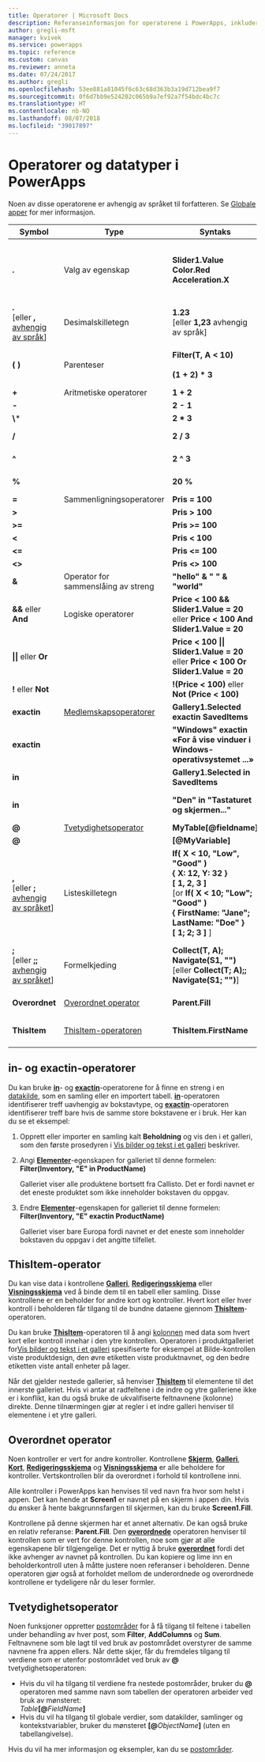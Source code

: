 ```yaml
---
title: Operatorer | Microsoft Docs
description: Referanseinformasjon for operatorene i PowerApps, inkludert syntaks og eksempler
author: gregli-msft
manager: kvivek
ms.service: powerapps
ms.topic: reference
ms.custom: canvas
ms.reviewer: anneta
ms.date: 07/24/2017
ms.author: gregli
ms.openlocfilehash: 53ee881a81045f6c63c68d363b3a19d712bea9f7
ms.sourcegitcommit: 0f6d7bb9e524202c065b9a7ef92a7f54bdc4bc7c
ms.translationtype: HT
ms.contentlocale: nb-NO
ms.lasthandoff: 08/07/2018
ms.locfileid: "39017897"
---
```

# <a name="operators-and-data-types-in-powerapps"></a>Operatorer og datatyper i PowerApps
Noen av disse operatorene er avhengig av språket til forfatteren.  Se [Globale apper](../global-apps.md) for mer informasjon.


|                               Symbol                                |                        Type                         |                                                                                    Syntaks                                                                                    |                                                                                                                           Beskrivelse                                                                                                                            |
|---------------------------------------------------------------------|-----------------------------------------------------|------------------------------------------------------------------------------------------------------------------------------------------------------------------------------|------------------------------------------------------------------------------------------------------------------------------------------------------------------------------------------------------------------------------------------------------------------|
|                                **.**                                |                  Valg av egenskap                  |                                                               **Slider1.Value<br>Color.Red<br>Acceleration.X**                                                               |                                               Henter en egenskap fra en [tabell](../working-with-tables.md), kontroll, et [signal](signals.md) eller en opplisting.  Hvis du ønsker bakoverkompatibilitet, kan også **!** brukes.                                                |
| **.**<br>[eller **,** [avhengig av språk](../global-apps.md)]  |                  Desimalskilletegn                  |                                                             **1.23**<br>[eller **1,23** avhengig av språk]                                                              |                                                                              Skilletegn mellom hele tall og delvise tall.  Tegnet er avhengig av språket.                                                                              |
|                               **( )**                               |                     Parenteser                     |                                                               **Filter(T, A &lt; 10)**<br><br>**(1 + 2) \* 3**                                                               |                                                                                           Fremtvinger prioritert rekkefølge, og grupperer deluttrykk i et større uttrykk                                                                                           |
|                                **+**                                |                Aritmetiske operatorer                 |                                                                                  **1 + 2**                                                                                   |                                                                                                                             Addisjon                                                                                                                             |
|                                **-**                                |                       &nbsp;                        |                                                                                  **2 - 1**                                                                                   |                                                                                                                       Subtraksjon og tegn                                                                                                                       |
|                              **\\**\*                               |                       &nbsp;                        |                                                                                  **2 \* 3**                                                                                  |                                                                                                                          Multiplikasjon                                                                                                                          |
|                                **/**                                |                       &nbsp;                        |                                                                                  **2 / 3**                                                                                   |                                                                                                   Divisjon (se også **[Mod](function-mod.md)**-funksjonen)                                                                                                    |
|                                **^**                                |                       &nbsp;                        |                                                                                  **2 ^ 3**                                                                                   |                                                                                          Eksponentiering, tilsvarer **[Power](function-numericals.md)**-funksjonen                                                                                          |
|                                **%**                                |                       &nbsp;                        |                                                                                   **20 %**                                                                                    |                                                                                                         Prosent (tilsvarer &quot;\* 1/100&quot;)                                                                                                          |
|                                **=**                                |                Sammenligningsoperatorer                 |                                                                               **Pris = 100**                                                                                |                                                                                                                             Er lik                                                                                                                             |
|                              **&gt;**                               |                       &nbsp;                        |                                                                              **Pris &gt; 100**                                                                              |                                                                                                                           Mer enn                                                                                                                           |
|                              **&gt;=**                              |                       &nbsp;                        |                                                                             **Pris &gt;= 100**                                                                              |                                                                                                                     Større enn eller lik                                                                                                                     |
|                              **&lt;**                               |                       &nbsp;                        |                                                                              **Pris &lt; 100**                                                                              |                                                                                                                            Mindre enn                                                                                                                             |
|                              **&lt;=**                              |                       &nbsp;                        |                                                                             **Pris &lt;= 100**                                                                              |                                                                                                                      Mindre enn eller lik                                                                                                                       |
|                            **&lt;&gt;**                             |                       &nbsp;                        |                                                                            **Pris &lt;&gt; 100**                                                                            |                                                                                                                           Ikke lik                                                                                                                           |
|                              **&amp;**                              |            Operator for sammenslåing av streng            |                                                      **&quot;hello&quot; &amp; &quot; &quot; &amp; &quot;world&quot;**                                                       |                                                                                                             Gjør at flere strenger vises kontinuerlig                                                                                                             |
|                      **&amp;&amp;** eller **And**                      |                  Logiske operatorer                  |                                       **Price &lt; 100 &amp;&amp; Slider1.Value = 20**<br>eller **Price &lt; 100 And Slider1.Value = 20**                                       |                                                                                         Logisk forbindelse, tilsvarer **[And](function-logicals.md)**-funksjonen                                                                                          |
|                     **&#124;&#124;** eller **Or**                      |                       &nbsp;                        |                                        **Price &lt; 100 &#124;&#124; Slider1.Value = 20** eller **Price &lt; 100 Or Slider1.Value = 20**                                        |                                                                                          Logisk disjunksjon, tilsvarer **[Or](function-logicals.md)**-funksjonen                                                                                          |
|                          **!** eller **Not**                           |                       &nbsp;                        |                                                              **!(Price &lt; 100)** eller **Not (Price &lt; 100)**                                                               |                                                                                           Logisk negasjon, tilsvarer **[Not](function-logicals.md)**-funksjonen                                                                                           |
|                             **exactin**                             |  [Medlemskapsoperatorer](#in-and-exactin-operators)  |                                                                   **Gallery1.Selected exactin SavedItems**                                                                   |                                                                                       Tilhører en [samling](../working-with-data-sources.md#collections) eller en tabell                                                                                        |
|                             **exactin**                             |                       &nbsp;                        |                                           **&quot;Windows&quot; exactin «For å vise vinduer i Windows-operativsystemet ...»**                                            |                                                                                                                 Delstreng-test (skiller mellom små og store bokstaver)                                                                                                                  |
|                               **in**                                |                       &nbsp;                        |                                                                     **Gallery1.Selected in SavedItems**                                                                      |                                                                                                               Tilhører en samling eller en tabell                                                                                                               |
|                               **in**                                |                       &nbsp;                        |                                                      **&quot;Den&quot; in &quot;Tastaturet og skjermen...&quot;**                                                      |                                                                                                                Delstreng-test (skiller ikke mellom små og store bokstaver)                                                                                                                 |
|                                **@**                                | [Tvetydighetsoperator](#disambiguation-operator) |                                                                           **MyTable[@fieldname]**                                                                            |                                                                                                                       Felttvetydighet                                                                                                                       |
|                                **@**                                |                       &nbsp;                        |                                                                              **[@MyVariable]**                                                                               |                                                                                                                      Global tvetydighet                                                                                                                       |
| **,**<br>[eller **;** [avhengig av språket](../global-apps.md)]  |                   Listeskilletegn                    | **If( X < 10, "Low", "Good" )**<br>**{ X: 12, Y: 32 }**<br>**[ 1, 2, 3 ]**<br>[or **If( X < 10; "Low"; "Good" )<br>{ FirstName: "Jane"; LastName: "Doe" }<br>[ 1; 2; 3 ]** ] | Adskiller: <ul><li>argumenter i funksjonsoppkallinger</li><li>felter i en [post](../working-with-tables.md#elements-of-a-table)</li><li>poster i en [verditabell](../working-with-tables.md#inline-syntax)</li></ul>.  Tegnene er avhengig av språket. |
| **;**<br>[eller **;;** [avhengig av språket](../global-apps.md)] |                  Formelkjeding                   |                                     **Collect(T, A); Navigate(S1, &quot;&quot;)**<br>[eller **Collect(T; A);; Navigate(S1; &quot;&quot;)**]                                     |                                                                          Separerer starten av funksjoner i egenskaper for virkemåte.  Kjedingoperatoren er avhengig av språket.                                                                          |
|                             **Overordnet**                              |         [Overordnet operator](#parent-operator)         |                                                                               **Parent.Fill**                                                                                |                                                                                                           Tilgang til egenskapene til en kontrollbeholder                                                                                                            |
|                            **ThisItem**                             |       [ThisItem-operatoren](#thisitem-operator)       |                                                                            **ThisItem.FirstName**                                                                            |                                                                                                          Tilgang til felt i en Galleri- eller Skjema-kontroll                                                                                                           |

## <a name="in-and-exactin-operators"></a>in- og exactin-operatorer
Du kan bruke **[in](operators.md#in-and-exactin-operators)**- og **[exactin](operators.md#in-and-exactin-operators)**-operatorene for å finne en streng i en [datakilde](../working-with-data-sources.md), som en samling eller en importert tabell. **[in](operators.md#in-and-exactin-operators)**-operatoren identifiserer treff uavhengig av bokstavtype, og **[exactin](operators.md#in-and-exactin-operators)**-operatoren identifiserer treff bare hvis de samme store bokstavene er i bruk. Her kan du se et eksempel:

1. Opprett eller importer en samling kalt **Beholdning** og vis den i et galleri, som den første prosedyren i [Vis bilder og tekst i et galleri](../show-images-text-gallery-sort-filter.md) beskriver.
2. Angi **[Elementer](../controls/properties-core.md)**-egenskapen for galleriet til denne formelen:
   <br>**Filter(Inventory, "E" in ProductName)**

    Galleriet viser alle produktene bortsett fra Callisto. Det er fordi navnet er det eneste produktet som ikke inneholder bokstaven du oppgav.
3. Endre **[Elementer](../controls/properties-core.md)**-egenskapen for galleriet til denne formelen:
   <br>**Filter(Inventory, "E" exactin ProductName)**

    Galleriet viser bare Europa fordi navnet er det eneste som inneholder bokstaven du oppgav i det angitte tilfellet.

## <a name="thisitem-operator"></a>ThisItem-operator
Du kan vise data i kontrollene **[Galleri](../controls/control-gallery.md)**, **[Redigeringsskjema](../controls/control-form-detail.md)** eller **[Visningsskjema](../controls/control-form-detail.md)** ved å binde dem til en tabell eller samling.  Disse kontrollene er en beholder for andre kort og kontroller.  Hvert kort eller hver kontroll i beholderen får tilgang til de bundne dataene gjennom **[ThisItem](operators.md#thisitem-operator)**-operatoren.   

Du kan bruke **[ThisItem](operators.md#thisitem-operator)**-operatoren til å angi [kolonnen](../working-with-tables.md#columns) med data som hvert kort eller kontroll innehar i den ytre kontrollen. Operatoren i produktgalleriet for[Vis bilder og tekst i et galleri](../show-images-text-gallery-sort-filter.md) spesifiserte for eksempel at Bilde-kontrollen viste produktdesign, den øvre etiketten viste produktnavnet, og den bedre etiketten viste antall enheter på lager.

Når det gjelder nestede gallerier, så henviser **[ThisItem](operators.md#thisitem-operator)** til elementene til det innerste galleriet. Hvis vi antar at radfeltene i de indre og ytre galleriene ikke er i konflikt, kan du også bruke de ukvalifiserte feltnavnene (kolonne) direkte. Denne tilnærmingen gjør at regler i et indre galleri henviser til elementene i et ytre galleri.

## <a name="parent-operator"></a>Overordnet operator
Noen kontroller er vert for andre kontroller. Kontrollene **[Skjerm](../controls/control-screen.md)**, **[Galleri](../controls/control-gallery.md)**, **[Kort](../controls/control-card.md)**, **[Redigeringsskjema](../controls/control-form-detail.md)** og **[Visningsskjema](../controls/control-form-detail.md)** er alle beholdere for kontroller. Vertskontrollen blir da overordnet i forhold til kontrollene inni.

Alle kontroller i PowerApps kan henvises til ved navn fra hvor som helst i appen. Det kan hende at **Screen1** er navnet på en skjerm i appen din. Hvis du ønsker å hente bakgrunnsfargen til skjermen, kan du bruke **Screen1.Fill**.

Kontrollene på denne skjermen har et annet alternativ. De kan også bruke en relativ referanse: **Parent.Fill**. Den **[overordnede](operators.md#parent-operator)** operatoren henviser til kontrollen som er vert for denne kontrollen, noe som gjør at alle egenskapene blir tilgjengelige. Det er nyttig å bruke **[overordnet](operators.md#parent-operator)** fordi det ikke avhenger av navnet på kontrollen. Du kan kopiere og lime inn en beholderkontroll uten å måtte justere noen referanser i beholderen. Denne operatoren gjør også at forholdet mellom de underordnede og overordnede kontrollene er tydeligere når du leser formler.

## <a name="disambiguation-operator"></a>Tvetydighetsoperator
Noen funksjoner oppretter [postområder](../working-with-tables.md#record-scope) for å få tilgang til feltene i tabellen under behandling av hver post, som **Filter**, **AddColumns** og **Sum**.  Feltnavnene som ble lagt til ved bruk av postområdet overstyrer de samme navnene fra appen ellers.  Når dette skjer, får du fremdeles tilgang til verdiene som er utenfor postområdet ved bruk av **@** tvetydighetsoperatoren:

* Hvis du vil ha tilgang til verdiene fra nestede postområder, bruker du **@** operatoren med samme navn som tabellen der operatoren arbeider ved bruk av mønsteret:<br>_Table_**[@**_FieldName_**]**
* Hvis du vil ha tilgang til globale verdier, som datakilder, samlinger og kontekstvariabler, bruker du mønsteret **[@**_ObjectName_**]** (uten en tabellangivelse).

Hvis du vil ha mer informasjon og eksempler, kan du se [postområder](../working-with-tables.md#record-scope).

